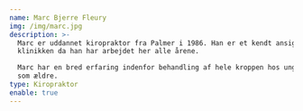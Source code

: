 ```yaml
---
name: Marc Bjerre Fleury
img: /img/marc.jpg
description: >-
  Marc er uddannet kiropraktor fra Palmer i 1986. Han er et kendt ansigt på
  klinikken da han har arbejdet her alle årene.

  Marc har en bred erfaring indenfor behandling af hele kroppen hos unge såvel
  som ældre.
type: Kiropraktor
enable: true
---
```


